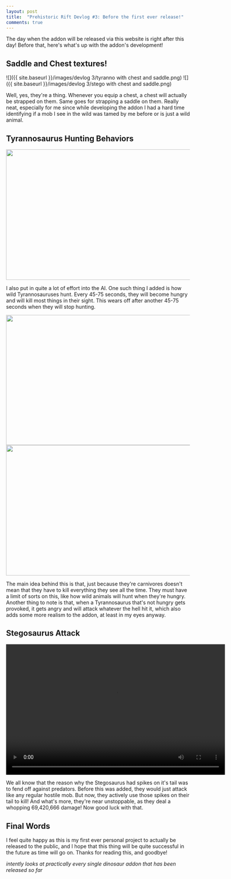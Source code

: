 ```yaml
---
layout: post
title:  "Prehistoric Rift Devlog #3: Before the first ever release!"
comments: true
---
```


The day when the addon will be released via this website is right after this day! Before that, here's what's up with the addon's development!

## Saddle and Chest textures!
![]({{ site.baseurl }}/images/devlog 3/tyranno with chest and saddle.png)
![]({{ site.baseurl }}/images/devlog 3/stego with chest and saddle.png)

Well, yes, they're a thing. Whenever you equip a chest, a chest will actually be strapped on them. Same goes for strapping a saddle on them. Really neat, especially for me since while developing the addon I had a hard time identifying if a mob I see in the wild was tamed by me before or is just a wild animal.

## Tyrannosaurus Hunting Behaviors
<image src="{{ site.baseurl }}/images/devlog 3/Minecraft 1_14_2020 5_22_29 PM.png" width="600" height="356.66" />

I also put in quite a lot of effort into the AI. One such thing I added is how wild Tyrannosauruses hunt. Every 45-75 seconds, they will become hungry and will kill most things in their sight. This wears off after another 45-75 seconds when they will stop hunting.

<image src="{{ site.baseurl }}/images/devlog 3/Minecraft 1_14_2020 5_20_00 PM.png" width="600" height="356.66" /> <image src="{{ site.baseurl }}/images/devlog 3/Minecraft 1_14_2020 5_20_56 PM.png" width="600" height="356.66" />

The main idea behind this is that, just because they're carnivores doesn't mean that they have to kill everything they see all the time. They must have a limit of sorts on this, like how wild animals will hunt when they're hungry. Another thing to note is that, when a Tyrannosaurus that's not hungry gets provoked, it gets angry and will attack whatever the hell hit it, which also adds some more realism to the addon, at least in my eyes anyway.

## Stegosaurus Attack
<video width="600" height="356.66">
  <source src="https://anightdazingzoroark.github.io/resources/stego attack.mp4" type="video/mp4">
</video>

We all know that the reason why the Stegosaurus had spikes on it's tail was to fend off against predators. Before this was added, they would just attack like any regular hostile mob. But now, they actively use those spikes on their tail to kill! And what's more, they're near unstoppable, as they deal a whopping 69,420,666 damage! Now good luck with that.

## Final Words
I feel quite happy as this is my first ever personal project to actually be released to the public, and I hope that this thing will be quite successful in the future as time will go on. Thanks for reading this, and goodbye!




*intently looks at practically every single dinosaur addon that has been released so far*